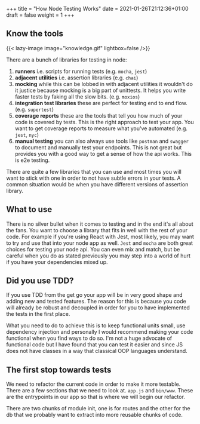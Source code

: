 +++
title = "How Node Testing Works"
date = 2021-01-26T21:12:36+01:00
draft = false
weight = 1
+++

## Know the tools
{{< lazy-image image="knowledge.gif" lightbox=false />}}

There are a bunch of libraries for testing in node:

1. __runners__ i.e. scripts for running tests (e.g. `mocha`, `jest`)
2. __adjacent utilities__ i.e. assertion libraries (e.g. `chai`)
3. __mocking__ while this can be lobbed in with adjacent utilities it wouldn't do it justice because mocking is a big
   part of unittests. It helps you write faster tests by faking all the slow bits. (e.g. `moxios`)
4. __integration test libraries__ these are perfect for testing end to end flow. (e.g. `supertest`)
5. __coverage reports__ these are the tools that tell you how much of your code is covered by tests. This is the right
   approach to test your app. You want to get coverage reports to measure what you've automated (e.g. `jest`, `nyc`)
6. __manual testing__ you can also always use tools like `postman` and `swagger` to document and manually test your
   endpoints. This is not great but provides you with a good way to get a sense of how the api works. This is e2e
   testing.

There are quite a few libraries that you can use and most times you will want to stick with one in order to not have
subtle errors in your tests. A common situation would be when you have different versions of assertion library.

## What to use
There is no silver bullet when it comes to testing and in the end it's all about the fans. You want to choose a library
that fits in well with the rest of your code. For example if you're using React with Jest, most likely, you may want to
try and use that into your node app as well.
`Jest` and `mocha` are both great choices for testing your node api. You can even mix and match, but be careful when you
do as stated previously you may step into a world of hurt if you have your dependencies mixed up.

## Did you use TDD?

If you use TDD from the get go your app will be in very good shape and adding new and tested features. The reason for
this is because you code will already be robust and decoupled in order for you to have implemented the tests in the
first place.

What you need to do to achieve this is to keep functional units small, use dependency injection and personally I would
recommend making your code functional when you find ways to do so. I'm not a huge advocate of functional code but I have
found that you can test it easier and since JS does not have classes in a way that classical OOP languages understand.

## The first stop towards tests

We need to refactor the current code in order to make it more testable. There are a few sections that we need to look
at. `app.js` and `bin/www`. These are the entrypoints in our app so that is where we will begin our refactor.

There are two chunks of module init, one is for routes and the other for the db that we probably want to extract into
more reusable chunks of code.
